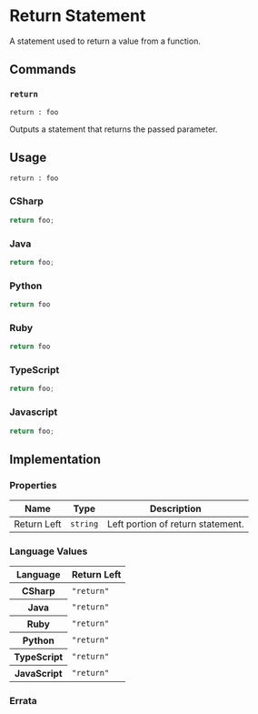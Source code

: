 # Return Statement

A statement used to return a value from a function.

## Commands

### `return`

`return : foo`

Outputs a statement that returns the passed parameter.

## Usage

```
return : foo
```

### CSharp

```csharp
return foo;
```

### Java

```java
return foo;
```

### Python

```python
return foo
```

### Ruby

```ruby
return foo
```

### TypeScript

```typescript
return foo;
```

### Javascript

```javascript
return foo;
```

## Implementation

### Properties

<table>
    <thead>
        <th>Name</th>
        <th>Type</th>
        <th>Description</th>
    </thead>
    <tbody>
        <tr>
            <td>Return Left</td>
            <td><code>string</code></td>
            <td>Left portion of return statement.</td>
        </tr>
    </tbody>
</table>

### Language Values

<table>
    <thead>
        <th>Language</th>
        <th>Return Left</th>
    </thead>
    <tbody>
        <tr>
            <th>CSharp</th>
            <td><code>"return"</code></td>
        </tr>
        <tr>
            <th>Java</th>
            <td><code>"return"</code></td>
        </tr>
        <tr>
            <th>Ruby</th>
            <td><code>"return"</code></td>
        </tr>
        <tr>
            <th>Python</th>
            <td><code>"return"</code></td>
        </tr>
        <tr>
            <th>TypeScript</th>
            <td><code>"return"</code></td>
        </tr>
        <tr>
            <th>JavaScript</th>
            <td><code>"return"</code></td>
        </tr>
    </tbody>
</table>

### Errata
